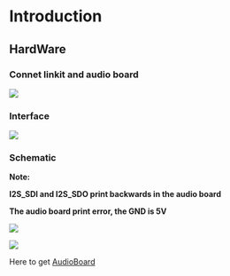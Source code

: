 # Introduction
## HardWare

### Connet linkit and audio board

![](https://github.com/RAKWireless/linkit-alexa-quick-start/raw/master/img/linkit-alexa/linkit-audio-connect.png)

### Interface

![](https://github.com/RAKWireless/linkit-alexa-quick-start/raw/master/img/linkit-alexa/interface.png)

### Schematic

**Note:**

   **I2S_SDI and I2S_SDO print backwards in the audio board**
   
   **The audio board print error, the GND is 5V**

![](https://github.com/RAKWireless/linkit-alexa-quick-start/raw/master/img/linkit-alexa/print-err.jpg)

![](https://github.com/RAKWireless/linkit-alexa-quick-start/raw/master/img/linkit-alexa/connect-pin.png)


Here to get [AudioBoard](https://www.aliexpress.com/store/product/WisCore-Open-Source-Hardware-Module-built-in-Amazon-Alexa-Voice-Service-function-Compatible-with-Raspberry-Pi/2805180_32811396241.html?spm=2114.12010608.0.0.3tOvIP)<br>

